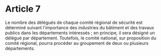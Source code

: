 # Article 7

Le nombre des délégués de chaque comité régional de sécurité est déterminé suivant l'importance des industries du bâtiment et des travaux publics dans les départements intéressés ; en principe, il sera désigné un délégué par département. Toutefois, le comité national, sur proposition du comité régional, pourra procéder au groupement de deux ou plusieurs départements.
